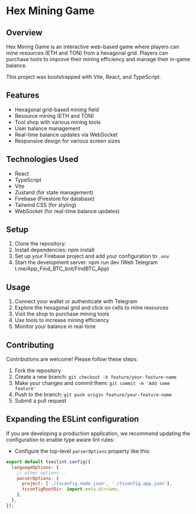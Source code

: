 # Hex Mining Game

## Overview

Hex Mining Game is an interactive web-based game where players can mine resources (ETH and TON) from a hexagonal grid. Players can purchase tools to improve their mining efficiency and manage their in-game balance.

This project was bootstrapped with Vite, React, and TypeScript.

## Features

- Hexagonal grid-based mining field
- Resource mining (ETH and TON)
- Tool shop with various mining tools
- User balance management
- Real-time balance updates via WebSocket
- Responsive design for various screen sizes

## Technologies Used

- React
- TypeScript
- Vite
- Zustand (for state management)
- Firebase (Firestore for database)
- Tailwind CSS (for styling)
- WebSocket (for real-time balance updates)

## Setup

1. Clone the repository:
2. Install dependencies: npm install
3. Set up your Firebase project and add your configuration to `.env`
4. Start the development server: npm run dev (Web Telegram t.me/App_Find_BTC_bot/FindBTC_App)

## Usage

1. Connect your wallet or authenticate with Telegram
2. Explore the hexagonal grid and click on cells to mine resources
3. Visit the shop to purchase mining tools
4. Use tools to increase mining efficiency
5. Monitor your balance in real-time

## Contributing

Contributions are welcome! Please follow these steps:

1. Fork the repository
2. Create a new branch: `git checkout -b feature/your-feature-name`
3. Make your changes and commit them: `git commit -m 'Add some feature'`
4. Push to the branch: `git push origin feature/your-feature-name`
5. Submit a pull request

## Expanding the ESLint configuration

If you are developing a production application, we recommend updating the configuration to enable type aware lint rules:

- Configure the top-level `parserOptions` property like this:

```js
export default tseslint.config({
  languageOptions: {
    // other options...
    parserOptions: {
      project: ['./tsconfig.node.json', './tsconfig.app.json'],
      tsconfigRootDir: import.meta.dirname,
    },
  },
});
```

